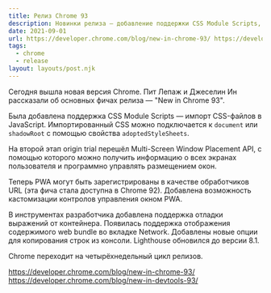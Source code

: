```yaml
---
title: Релиз Chrome 93
description: Новинки релиза — добавление поддержки CSS Module Scripts, обновление Multi-Screen Placement API, улучшения PWA и другое
date: 2021-09-01
url: https://developer.chrome.com/blog/new-in-chrome-93/ https://developer.chrome.com/blog/new-in-devtools-93/
tags:
  - chrome
  - release
layout: layouts/post.njk
---
```

Сегодня вышла новая версия Chrome. Пит Лепаж и Джеселин Ин рассказали об основных фичах релиза — "New in Chrome 93".

Была добавлена поддержка CSS Module Scripts — импорт CSS-файлов в JavaScript. Импортированный CSS можно подключается к `document` или `shadowRoot` с помощью свойства `adoptedStyleSheets`.

На второй этап origin trial перешёл Multi-Screen Window Placement API, с помощью которого можно получить информацию о всех экранах пользователя и программно управлять размещением окон.

Теперь PWA могут быть зарегистрированы в качестве обработчиков URL (эта фича стала доступна в Chrome 92). Добавлена возможность кастомизации контролов управления окном PWA. 

В инструментах разработчика добавлена поддержка отладки выражений от контейнера. Появилась поддержка отображения содержимого web bundle во вкладке Network. Добавлены новые опции для копирования строк из консоли. Lighthouse обновился до версии 8.1.

Chrome переходит на четырёхнедельный цикл релизов.

https://developer.chrome.com/blog/new-in-chrome-93/
https://developer.chrome.com/blog/new-in-devtools-93/
